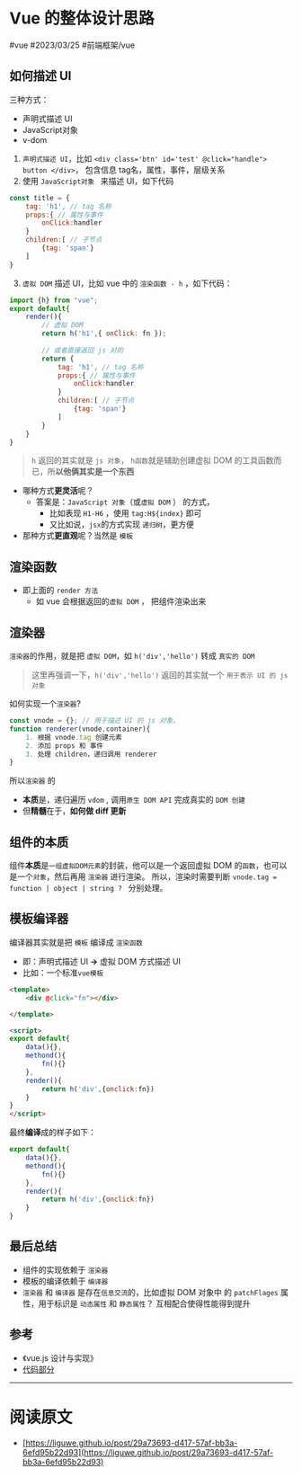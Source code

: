 
# Vue 的整体设计思路
#vue #2023/03/25 #前端框架/vue 

## 如何描述 UI
三种方式：

- 声明式描述 UI
- JavaScript对象
- v-dom
1. `声明式描述 UI`，比如 `<div class='btn' id='test' @click="handle"> button </div>`， 包含信息 tag名，属性，事件，层级关系
2. 使用 `JavaScript对象 ` 来描述 UI，如下代码
```javascript
const title = {
    tag: 'h1', // tag 名称
    props:{ // 属性与事件
        onClick:handler
    }
    children:[ // 子节点
        {tag: 'span'}
    ]
}
```

3. `虚拟 DOM` 描述 UI，比如 vue 中的 `渲染函数 - h` ，如下代码：
```javascript
import {h} from "vue";
export default{
    render(){
        // 虚拟 DOM
        return h('h1',{ onClick: fn }); 
        
        // 或者直接返回 js 对的
        return {
            tag: 'h1', // tag 名称
            props:{ // 属性与事件
                onClick:handler
            }
            children:[ // 子节点
                {tag: 'span'}
            ]
        }
    }
}
```
> `h` 返回的其实就是 `js 对象`， `h函数`就是辅助创建虚拟 DOM 的工具函数而已，所**以他俩其实是一个东西**

- 哪种方式**更灵活**呢？
   - 答案是：`JavaScript 对象`（或`虚拟 DOM` ） 的方式，
      - 比如表现 `H1-H6` ，使用 `tag:H${index}` 即可
      - 又比如说，`jsx`的方式实现 `递归树`，更方便
- 那种方式**更直观**呢？当然是 `模板`

## 渲染函数

- 即上面的 `render 方法`
   - 如 vue 会根据返回的`虚拟 DOM` ， 把组件渲染出来


## 渲染器
`渲染器`的作用，就是把 `虚拟 DOM`，如  `h('div','hello')`  转成 `真实的 DOM` 
> 这里再强调一下，`h('div','hello')` 返回的其实就一个 `用于表示 UI 的 js 对象`

如何实现一个`渲染器`? 
```javascript
const vnode = {}; // 用于描述 UI 的 js 对象。
function renderer(vnode,container){
    1. 根据 vnode.tag 创建元素
    2. 添加 props 和 事件
    3. 处理 children，递归调用 renderer 
}
```
所以`渲染器` 的

- **本质**是，递归遍历 `vdom` , 调用`原生 DOM API` 完成真实的 `DOM 创建`
- 但**精髓**在于，**如何做 diff 更新**

## 组件的本质
组件**本质**是`一组虚拟DOM元素`的封装，他可以是一个返回虚拟 DOM 的`函数`，也可以是一个`对象`，然后再用 `渲染器` 进行渲染。
所以，渲染时需要判断 `vnode.tag = function | object | string ? `  分别处理。

## 模板编译器
编译器其实就是把 `模板` 编译成 `渲染函数` 

- 即：声明式描述 UI  **→**  虚拟 DOM 方式描述 UI
- 比如：一个标准`vue模板`
```html
<template>
    <div @click="fn"></div>

</template>

<script>
export default{
    data(){},
    methond(){
        fn(){}
    },
    render(){
        return h('div',{onclick:fn})
    }
}
</script>

```
最终**编译**成的样子如下：
```javascript
export default{
    data(){},
    methond(){
        fn(){}
    },
    render(){
        return h('div',{onclick:fn})
    }
}
```

## 最后总结

- 组件的实现依赖于 `渲染器`
- 模板的编译依赖于 `编译器`
- `渲染器` 和  `编译器` 是存在`信息交流`的，比如虚拟 DOM 对象中 的 `patchFlages` 属性，用于标识是 `动态属性` 和 `静态属性`？ 互相配合使得性能得到提升

## 参考

- 《vue.js 设计与实现》
- [代码部分](https://github.com/liguwe/code-for-vue-3-book/tree/master/course3-Vue3%20%E7%9A%84%E8%AE%BE%E8%AE%A1%E6%80%9D%E8%B7%AF)

---


# 阅读原文

- [https://liguwe.github.io/post/29a73693-d417-57af-bb3a-6efd95b22d93](https://liguwe.github.io/post/29a73693-d417-57af-bb3a-6efd95b22d93)
